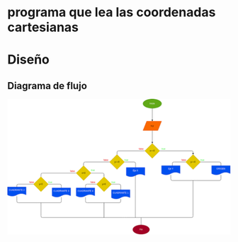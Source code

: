 # programa que lea las coordenadas cartesianas

# Diseño 

## Diagrama de flujo 

![Diagrama de flujo](diagrama.png "Diagrama de flujo")
